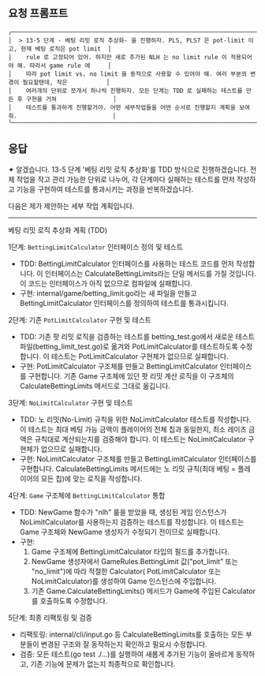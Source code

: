 ## 요청 프롬프트

```
╭──────────────────────────────────────────────────────────────────────────────────────────────╮
│  > 13-5 단계 - 베팅 리밋 로직 추상화- 을 진행하자. PLS, PLS7 은 pot-limit 이고, 현재 베팅 로직은 pot limit  │
│    rule 로 고정되어 있어. 하지만 새로 추가된 NLH 는 no limit rule 이 적용되어야 해. 따라서 game rule 에     │
│    따라 pot limit vs. no limit 을 동적으로 사용할 수 있어야 해. 여러 부분의 변경이 필요할텐데, 작은           │
│    여러개의 단위로 쪼개서 하나씩 진행하자. 모든 단계는 TDD 로 실패하는 테스트를 만든 후 구현을 거쳐                │
│    테스트를 통과하게 진행할거야. 어떤 세부작업들을 어떤 순서로 진행할지 계획을 보여줘.                           │
╰──────────────────────────────────────────────────────────────────────────────────────────────╯
```

## 응답

✦ 알겠습니다. 13-5 단계 '베팅 리밋 로직 추상화'를 TDD 방식으로 진행하겠습니다. 전체 작업을 작고 관리 가능한
단위로 나누어, 각 단계마다 실패하는 테스트를 먼저 작성하고 기능을 구현하여 테스트를 통과시키는 과정을
반복하겠습니다.

다음은 제가 제안하는 세부 작업 계획입니다.

  ---

베팅 리밋 로직 추상화 계획 (TDD)

1단계: `BettingLimitCalculator` 인터페이스 정의 및 테스트
* TDD: BettingLimitCalculator 인터페이스를 사용하는 테스트 코드를 먼저 작성합니다. 이 인터페이스는
  CalculateBettingLimits라는 단일 메서드를 가질 것입니다. 이 코드는 인터페이스가 아직 없으므로 컴파일에
  실패합니다.
* 구현: internal/game/betting_limit.go라는 새 파일을 만들고 BettingLimitCalculator 인터페이스를 정의하여
  테스트를 통과시킵니다.

2단계: 기존 `PotLimitCalculator` 구현 및 테스트
* TDD: 기존 팟 리밋 로직을 검증하는 테스트를 betting_test.go에서 새로운 테스트
  파일(betting_limit_test.go)로 옮겨와 PotLimitCalculator를 테스트하도록 수정합니다. 이 테스트는
  PotLimitCalculator 구현체가 없으므로 실패합니다.
* 구현: PotLimitCalculator 구조체를 만들고 BettingLimitCalculator 인터페이스를 구현합니다. 기존 Game
  구조체에 있던 팟 리밋 계산 로직을 이 구조체의 CalculateBettingLimits 메서드로 그대로 옮깁니다.

3단계: `NoLimitCalculator` 구현 및 테스트
* TDD: 노 리밋(No-Limit) 규칙을 위한 NoLimitCalculator 테스트를 작성합니다. 이 테스트는 최대 베팅 가능
  금액이 플레이어의 전체 칩과 동일한지, 최소 레이즈 금액은 규칙대로 계산되는지를 검증해야 합니다. 이
  테스트는 NoLimitCalculator 구현체가 없으므로 실패합니다.
* 구현: NoLimitCalculator 구조체를 만들고 BettingLimitCalculator 인터페이스를 구현합니다.
  CalculateBettingLimits 메서드에는 노 리밋 규칙(최대 베팅 = 플레이어의 모든 칩)에 맞는 로직을 작성합니다.

4단계: `Game` 구조체에 `BettingLimitCalculator` 통합
* TDD: NewGame 함수가 "nlh" 룰을 받았을 때, 생성된 게임 인스턴스가 NoLimitCalculator를 사용하는지 검증하는
  테스트를 작성합니다. 이 테스트는 Game 구조체와 NewGame 생성자가 수정되기 전이므로 실패합니다.
* 구현:
    1. Game 구조체에 BettingLimitCalculator 타입의 필드를 추가합니다.
    2. NewGame 생성자에서 GameRules.BettingLimit 값("pot\_limit" 또는 "no\_limit")에 따라 적절한 Calculator(
       PotLimitCalculator 또는 NoLimitCalculator)를 생성하여 Game 인스턴스에 주입합니다.
    3. 기존 Game.CalculateBettingLimits() 메서드가 Game에 주입된 Calculator를 호출하도록 수정합니다.

5단계: 최종 리팩토링 및 검증
* 리팩토링: internal/cli/input.go 등 CalculateBettingLimits를 호출하는 모든 부분들이 변경된 구조와 잘
  동작하는지 확인하고 필요시 수정합니다.
* 검증: 모든 테스트(go test ./...)를 실행하여 새롭게 추가된 기능이 올바르게 동작하고, 기존 기능에 문제가
  없는지 최종적으로 확인합니다.
